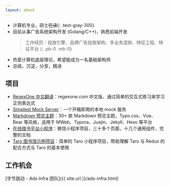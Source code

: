 ```yaml
---
layout: about
---
```


- 计算机专业，硕士~~在读~~{: .text-gray-300}
- 目前从事广告系统架构开发 (Golang/C++)，熟悉前端开发
  > 工作经历：投放引擎、品牌广告投放架构、多业务混排、特征工程、特征平台
  {: .pb-0 .mb-0}
- 热爱计算机底层理论，希望能成为一名基础架构师
- 总结，沉淀，分享，精进

## 项目	

- [RegexOne 中文翻译](https://github.com/imageslr/regexone-cn)：regexone.com 中文版，通过简单的交互式练习来学习正则表达式
- [Simplest Mock Server](https://github.com/imageslr/simplest-mock-server)：一个开箱即用的本地 mock 服务
- [Markdown 预览主题](https://github.com/imageslr/mweb-themes)：30+ 款 Markdown 预览主题，Typo.css、Vue、Bear 等风格，适用于 MWeb、Typora、Juejin、Jekyll、Hexo 等平台
- [在线借书平台小程序](https://github.com/imageslr/weapp-library)：微信小程序项目，三十多个页面，十几个通用组件，完整的文档
- [Taro 图书馆示例项目](https://github.com/imageslr/taro-library)：简单的 Taro 小程序项目，帮助理解 Taro 与 Redux 的配合方式与 Taro 的基本使用

## 工作机会

[字节跳动 - Ads Infra 团队]({{ site.url }}/ads-infra.html)

